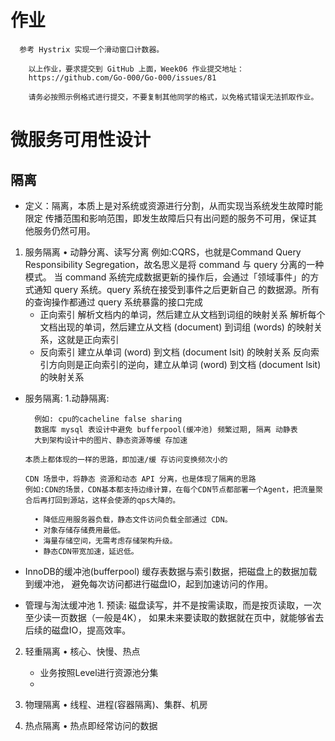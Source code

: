 # 作业
```
  参考 Hystrix 实现一个滑动窗口计数器。

	以上作业，要求提交到 GitHub 上面，Week06 作业提交地址：
	https://github.com/Go-000/Go-000/issues/81

	请务必按照示例格式进行提交，不要复制其他同学的格式，以免格式错误无法抓取作业。
```

# 微服务可用性设计

## 隔离
- 定义：隔离，本质上是对系统或资源进行分割，从而实现当系统发生故障时能限定
  传播范围和影响范围，即发生故障后只有出问题的服务不可用，保证其 他服务仍然可用。

1. 服务隔离 
   • 动静分离、读写分离 
   例如:CQRS，也就是Command Query Responsibility Segregation，故名思义是将 command 与 query 分离的一种模式。
   当 command 系统完成数据更新的操作后，会通过「领域事件」的方式通知 query 系统。query 系统在接受到事件之后更新自己
   的数据源。所有的查询操作都通过 query 系统暴露的接口完成
   - 正向索引  解析文档内的单词，然后建立从文档到词组的映射关系
       解析每个文档出现的单词，然后建立从文档 (document) 到词组 (words) 的映射关系，这就是正向索引
   - 反向索引  建立从单词 (word) 到文档 (document lsit) 的映射关系
       反向索引方向则是正向索引的逆向，建立从单词 (word) 到文档 (document lsit) 的映射关系
- 服务隔离: 
   1.动静隔离: 
    ```
      例如: cpu的cacheline false sharing
      数据库 mysql 表设计中避免 bufferpool(缓冲池) 频繁过期, 隔离 动静表
      大到架构设计中的图片、静态资源等缓 存加速
    ```
      本质上都体现的一样的思路，即加速/缓 存访问变换频次小的
      
      CDN 场景中，将静态 资源和动态 API 分离，也是体现了隔离的思路
      例如:CDN的场景，CDN基本都支持边缘计算，在每个CDN节点都部署一个Agent，把流量聚合后再打回到源站，这样会使源的qps大降的。

    ```
      • 降低应用服务器负载，静态文件访问负载全部通过 CDN。 
      • 对象存储存储费用最低。 
      • 海量存储空间，无需考虑存储架构升级。 
      • 静态CDN带宽加速，延迟低。
    ```

- InnoDB的缓冲池(bufferpool)
      缓存表数据与索引数据，把磁盘上的数据加载到缓冲池，
      避免每次访问都进行磁盘IO，起到加速访问的作用。

- 管理与淘汰缓冲池
      1. 预读: 磁盘读写，并不是按需读取，而是按页读取，一次至少读一页数据（一般是4K），
      如果未来要读取的数据就在页中，就能够省去后续的磁盘IO，提高效率。
      
2. 轻重隔离 
   • 核心、快慢、热点
   - 业务按照Level进行资源池分集
   - 
3. 物理隔离 
   • 线程、进程(容器隔离)、集群、机房
     
4. 热点隔离
   • 热点即经常访问的数据